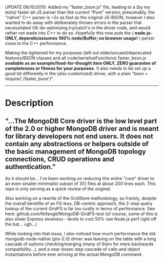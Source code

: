 UPDATE 06/10/2015: Added my "faster_bson.js" file, leading to a (by my tests) faster all-JS parser than the current "Pure" version; presumably, the "native" C++ parser is ~2x as fast as the original JS-BSON, however I also wanted to do away with deliberately thrown errors in the parser that necessitated V8-de-optimizing try/catch's in the driver code, and would rather not wade into C++ to do so. Hopefully this now puts the ( **node.js-ONLY, depends/assumes 100% node/Buffer; no browser usage!** ) parser close to the C++ performance.

Making the tightened for my purposes (left out older/unused/deprecated features/BSON classes and all code/serializeFunctions) faster_bson.js **available as an example/food-for-thought item ONLY, ZERO guarantee of completeness or fitness for your purposes.** It also needs to be set up a good bit differently in the (also customized) driver, with a plain "bson = require('./faster_bson')".

--- ---

# Description
"...The MongoDB Core driver is the low level part of the 2.0 or higher MongoDB driver and is meant for library developers not end users. It does not contain any abstractions or helpers outside of the basic management of MongoDB topology connections, CRUD operations and authentication."
---

As it should be... I've been working on reducing this entire "core" driver to an even smaller minimalist subset of 3(!) files at about 200 lines each. This repo is only serving as a quick review of the original.

Also working on a rewrite of the GridStore methodology, as frankly, despite the overall benefits of an FS-less, DB-centric approach, the 2-step query lookup of the current GridFS is far too costly in terms of performance. See here:
github.com/feifangit/MongoDB-GridFS-test (of course, some of this is also sheer Express slowness - tends to cost 50% raw Node.js perf right off the bat... ugh...)

While looking into that issue, I also noticed how much performance the std mongodb-node-native (pre-2.0) driver was leaving on the table with a long cascade of options checking/merging (many of them for mere backwards compatibility...), and a near dozen step cascade of calls and object instantiations before ever arriving at the actual MongoDB command.
